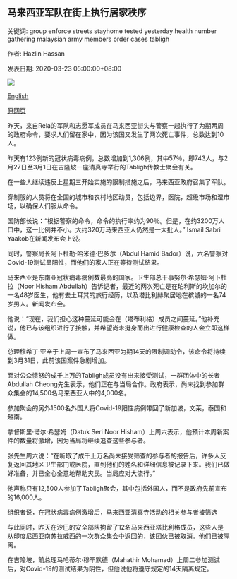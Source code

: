 ## 马来西亚军队在街上执行居家秩序

关键词: group enforce streets stayhome tested yesterday health number gathering malaysian army members order cases tabligh

作者: Hazlin Hassan

发表日期: 2020-03-23 05:00:00+08:00

![](https://www.straitstimes.com/sites/default/files/styles/x_large/public/articles/2020/03/23/ST_20200323_HZWRAP23_5543708.jpg?itok=F85pG0eC)

[English](Malaysian%20army%20on%20streets%20to%20enforce%20stay-home%20order.md)

[原网页](https://www.straitstimes.com/asia/se-asia/malaysian-army-on-streets-to-enforce-stay-home-order)

昨天，来自Rela的军队和志愿军成员在马来西亚街头与警察一起执行了为期两周的政府命令，要求人们留在家中，因为该国又发生了两次死亡事件，总数达到10人。

昨天有123例新的冠状病毒病例，总数增加到1,306例，其中57％，即743人，与2月27日至3月1日在吉隆坡一座清真寺举行的Tabligh传教士聚会有关。

在一些人继续违反上星期三开始实施的限制措施之后，马来西亚政府召集了军队。

穿制服的人员将在全国的城市和农村地区动员，包括边界，医院，超级市场和湿市场，以确保人们服从命令。

国防部长说：“根据警察的命令，命令的执行率约为90％。但是，在约3200万人口中，这一比例并不小。大约320万马来西亚人仍然是一大批人。” Ismail Sabri Yaakob在新闻发布会上说。

同时，警察局长阿卜杜勒·哈米德·巴多尔（Abdul Hamid Bador）说，六名警察对Covid-19测试呈阳性，而他们的家人正在等待测试结果。

马来西亚是东南亚冠状病毒病例数最高的国家。卫生部总干事努尔·希瑟姆·阿卜杜拉（Noor Hisham Abdullah）告诉记者，最近的两次死亡是在珀利斯的坎加尔的一名48岁医生，他有去土耳其的旅行经历，以及塔比利赫聚居地在槟城的一名74岁男人。新闻发布会。

他说：“现在，我们担心这种蔓延可能会在（塔布利格）成员之间蔓延。”他补充说，他已与该组织进行了接触，并希望尚未挺身而出进行健康检查的人会立即这样做。

总理穆希丁·亚辛于上周一宣布了马来西亚为期14天的限制调动令，该命令将持续到3月31日，此前该国案件急剧增加。

面对公众愤怒的成千上万的Tabligh成员没有出来接受测试，一群团体中的长者Abdullah Cheong先生表示，他们正在与当局合作。政府表示，尚未找到参加群众集会的14,500名马来西亚人中的4,000名。

参加聚会的另外1500名外国人将Covid-19阳性病例带回了新加坡，文莱，泰国和越南。

拿督斯里·诺尔·希瑟姆（Datuk Seri Noor Hisham）上周六表示，他预计本周新案件的数量将激增，因为当局将继续追查这些参与者。

张先生周六说：“在听取了成千上万名尚未接受筛查的参与者的报告后，许多人反复返回其地区卫生部门或医院，直到他们的姓名和详细信息被记录下来。我们已做好准备，并已全心全意地帮助灾民。当局应对大流行。”

他声称只有12,500人参加了Tabligh聚会，其中包括外国人，而不是政府先前宣布的16,000人。

组织者说，在冠状病毒病例激增后，马来西亚清真寺活动的相关参与者被筛选

与此同时，昨天在沙巴的安全部队拘留了12名马来西亚塔比利格成员，这些人是从印度尼西亚南苏拉威西的一次群众集会中返回的，该团伙已被取消。他们已被隔离。

在吉隆坡，前总理马哈蒂尔·穆罕默德（Mahathir Mohamad）上周二参加测试后，对Covid-19的测试结果为阴性，但他说他将遵守规定的14天隔离规定。